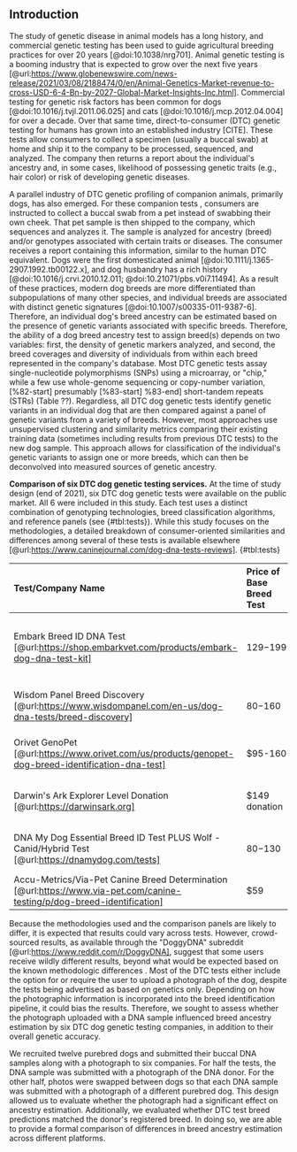 ## Introduction


The study of genetic disease in animal models has a long history, and commercial genetic testing has been used to guide agricultural breeding practices for over 20 years [@doi:10.1038/nrg701].
Animal genetic testing is a booming industry that is expected to grow over the next five years [@url:https://www.globenewswire.com/news-release/2021/03/08/2188474/0/en/Animal-Genetics-Market-revenue-to-cross-USD-6-4-Bn-by-2027-Global-Market-Insights-Inc.html].
Commercial testing for genetic risk factors has been common for dogs [@doi:10.1016/j.tvjl.2011.06.025] and cats [@doi:10.1016/j.mcp.2012.04.004] for over a decade.
Over that same time, direct-to-consumer (DTC) genetic testing for humans has grown into an established industry [CITE].
These tests allow consumers to collect a specimen (usually a buccal swab) at home and ship it to the company to be processed, sequenced, and analyzed.
The company then returns a report about the individual's ancestry and, in some cases, likelihood of possessing genetic traits (e.g., hair color) or risk of developing genetic diseases.

A parallel industry of DTC genetic profiling of companion animals, primarily dogs, has also emerged.
For these companion tests , consumers are instructed to collect a buccal swab from a pet instead of swabbing their own cheek.
That pet sample is then shipped to the company, which sequences and analyzes it.
The sample is analyzed for ancestry (breed) and/or genotypes associated with certain traits or diseases.
The consumer receives a report containing this information, similar to the human DTC equivalent.
Dogs were the first domesticated animal [@doi:10.1111/j.1365-2907.1992.tb00122.x], and dog husbandry has a rich history [@doi:10.1016/j.crvi.2010.12.011; @doi:10.21071/pbs.v0i7.11494].
As a result of these practices, modern dog breeds are more differentiated than subpopulations of many other species, and individual breeds are associated with distinct genetic signatures [@doi:10.1007/s00335-011-9387-6]. 
Therefore, an individual dog's breed ancestry can be estimated based on the presence of genetic variants associated with specific breeds.
Therefore, the ability of a dog breed ancestry test to assign breed(s) depends on two variables: first, the density of genetic markers analyzed, and second, the breed coverages and diversity of individuals from within each breed represented in the company's database.
Most DTC genetic tests assay single-nucleotide polymorphisms (SNPs) using a microarray, or "chip," while a few use whole-genome sequencing or copy-number variation, [%82-start] presumably [%83-start] %83-end] short-tandem repeats (STRs) (Table  ??).
Regardless, all DTC dog genetic tests identify genetic variants in an individual dog that are then compared against a panel of genetic variants from a variety of breeds.
However, most approaches use unsupervised clustering and similarity metrics comparing their existing training data (sometimes including results from previous DTC tests) to the new dog sample.
This approach allows for classification of the individual's genetic variants to assign one or more breeds, which can then be deconvolved into measured sources of genetic ancestry.

**Comparison of six DTC dog genetic testing services.**
At the time of study design (end of 2021), six DTC dog genetic tests were available on the public market.
All 6 were included in this study.
Each test uses a distinct combination of genotyping technologies, breed classification algorithms, and reference panels (see {#tbl:tests}).
While this study focuses on the methodologies, a detailed breakdown of consumer-oriented similarities and differences among several of these tests is available elsewhere [@url:https://www.caninejournal.com/dog-dna-tests-reviews].
{#tbl:tests}

| Test/Company Name                               | Price of Base Breed Test   | Markers Used                                                                                                                    | Reference Panel                                                                                                           | Ancestry Assignment Algorithm             |
|:------------------------------------------------|:---------------------------|:--------------------------------------------------------------------------------------------------------------------------------|:--------------------------------------------------------------------------------------------------------------------------|:------------------------------------------|
| Embark Breed ID DNA Test [@url:https://shop.embarkvet.com/products/embark-dog-dna-test-kit]       | $129-$199                  | 200,000+ SNPs, custom chip [@doi:10.1371/journal.pgen.1007648; @doi:10.1371/journal.pgen.1008003] including all markers 173k markers on the Illumina CanineHD platform [@doi:10.1534/g3.118.200836]                                                                       | 350+ breeds [@url:https://embarkvet.com/resources/dog-breeds]                                                                                                          | Not specified                             |
| Wisdom Panel Breed Discovery [@url:https://www.wisdompanel.com/en-us/dog-dna-tests/breed-discovery]                   | $80-$160                   | SNPs, number not specified, custom-designed Illumina Infinium XT microarray [@doi:10.1371/journal.pgen.1010651]                                                                     | 350+ breeds, 21,000+ samples [@url:https://www.wisdompanel.com/en-us/our-science; @doi:10.1371/journal.pgen.1010651] | BCSYS [@doi:10.1371/journal.pgen.1010651]                                     |
| Orivet GenoPet [@url:https://www.orivet.com/us/products/genopet-dog-breed-identification-dna-test]                                  | $95-160                    | SNPs, number not specified [@url:https://www.orivet.com/store/canine-mixed-breed-screen/geno-pet-dog-breed-identification-test] | 320+ breeds [@url:https://www.orivet.com/store/breed-list]                                                                | Not specified                             |
| Darwin's Ark Explorer Level Donation [@url:https://darwinsark.org]           | $149 donation              | Call 9M SNPs from whole-genome sequencing, use 688K for breed classification [@url:https://darwinsark.org/faqs] | 101 breeds [@url:https://darwinsark.org/faq]                                                                                                               | SupportMix [@doi:10.1186/1471-2156-13-49] |
| DNA My Dog Essential Breed ID Test PLUS Wolf - Canid/Hybrid Test [@url:https://dnamydog.com/tests]             | $80-$130                   | Copy-number variation, number of markers not specified [@url:https://dnamydog.com/help/help-centre]                             | 350+ breeds [@url:https://dnamydog.com/science/breeds-we-test]                                                                                                              | Not specified                             |
| Accu-Metrics/Via-Pet Canine Breed Determination [@url:https://www.via-pet.com/canine-testing/p/dog-breed-identification] | $59                        | Not specified                                                                                                                   | 340 breeds [@url:https://www.via-pet.com/canine-testing/p/dog-breed-identification]                                       | Not specified                             |

Because the methodologies used and the comparison panels are likely to differ, it is expected that results could vary across tests.
However, crowd-sourced results, as available through the "DoggyDNA" subreddit [@url:https://www.reddit.com/r/DoggyDNA], suggest that some users receive wildly different results, beyond what would be expected based on the known methodologic differences .
Most of the DTC tests either include the option for or require the user to upload a photograph of the dog, despite the tests being advertised as based on genetics only.
Depending on how the photographic information is incorporated into the breed identification pipeline, it could bias the results.
Therefore, we sought to assess whether the photograph uploaded with a DNA sample influenced breed ancestry estimation by six DTC dog genetic testing companies, in addition to their overall genetic accuracy.

We recruited twelve purebred dogs and submitted their buccal DNA samples along with a photograph to six companies.
For half the tests, the DNA sample was submitted with a photograph of the DNA donor.
For the other half, photos were swapped between dogs so that each DNA sample was submitted with a photograph of a different purebred dog.
This design allowed us to evaluate whether the photograph had a significant effect on ancestry estimation.
Additionally, we evaluated whether DTC test breed predictions matched the donor's registered breed.
In doing so, we are able to provide a formal comparison of differences in breed ancestry estimation across different platforms.

